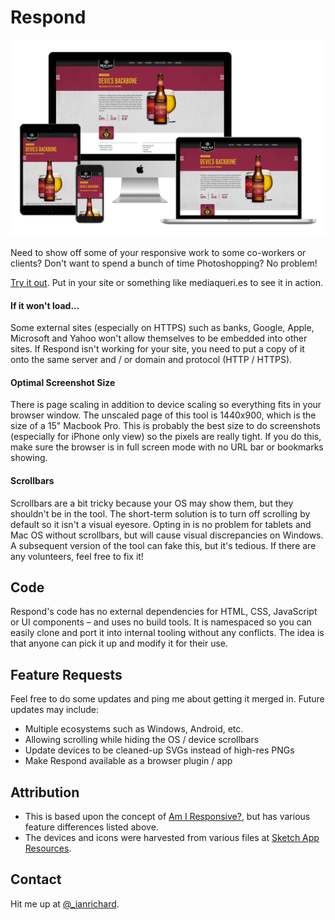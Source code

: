 # Respond

![Respond Screenshot](demo/respond-demo.jpg)

Need to show off some of your responsive work to some co-workers or clients?  Don't want to spend a bunch of time Photoshopping?  No problem!

[Try it out](https://ianrichard.github.io/respond/).  Put in your site or something like mediaqueri.es to see it in action.

#### If it won't load...

Some external sites (especially on HTTPS) such as banks, Google, Apple, Microsoft and Yahoo won't allow themselves to be embedded into other sites.  If Respond isn't working for your site, you need to put a copy of it onto the same server and / or domain and protocol (HTTP / HTTPS).

#### Optimal Screenshot Size

There is page scaling in addition to device scaling so everything fits in your browser window.  The unscaled page of this tool is 1440x900, which is the size of a 15" Macbook Pro.  This is probably the best size to do screenshots (especially for iPhone only view) so the pixels are really tight.  If you do this, make sure the browser is in full screen mode with no URL bar or bookmarks showing.

#### Scrollbars

Scrollbars are a bit tricky because your OS may show them, but they shouldn't be in the tool.  The short-term solution is to turn off scrolling by default so it isn't a visual eyesore.  Opting in is no problem for tablets and Mac OS without scrollbars, but will cause visual discrepancies on Windows.  A subsequent version of the tool can fake this, but it's tedious.  If there are any volunteers, feel free to fix it!

## Code

Respond's code has no external dependencies for HTML, CSS, JavaScript or UI components – and uses no build tools.  It is namespaced so you can easily clone and port it into internal tooling without any conflicts.  The idea is that anyone can pick it up and modify it for their use.

## Feature Requests

Feel free to do some updates and ping me about getting it merged in.  Future updates may include:

- Multiple ecosystems such as Windows, Android, etc.
- Allowing scrolling while hiding the OS / device scrollbars
- Update devices to be cleaned-up SVGs instead of high-res PNGs
- Make Respond available as a browser plugin / app

## Attribution

- This is based upon the concept of [Am I Responsive?](http://ami.responsivedesign.is/), but has various feature differences listed above.
- The devices and icons were harvested from various files at [Sketch App Resources](https://www.sketchappsources.com/).

## Contact

Hit me up at [@_ianrichard](https://twitter.com/_ianrichard).
